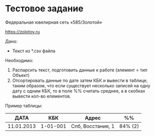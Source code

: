 # Тестовое задание

Федеральная ювелирная сеть «585/Золотой»

https://zolotoy.ru

Дано:
- Текст из *.csv файла

Необходимо:
1. Распарсить текст, подготовить данные к работе (элемент = тип Объект)
2. Отсортировать данные по дате затем КБК и вывести в таблице, таким образом, что если существует несколько записей на одну дату с одним КБК, то в поле %% считать среднее, а в скобках вывести кол-во елементов.

Пример таблицы:

| ДАТА | КБК | Адрес | %% | 
| ------------- | ------------- |------------- | ------------- |
| 11.01.2013  | 1-01-001 | Спб, Восстания, 1  | 84% (2) |

